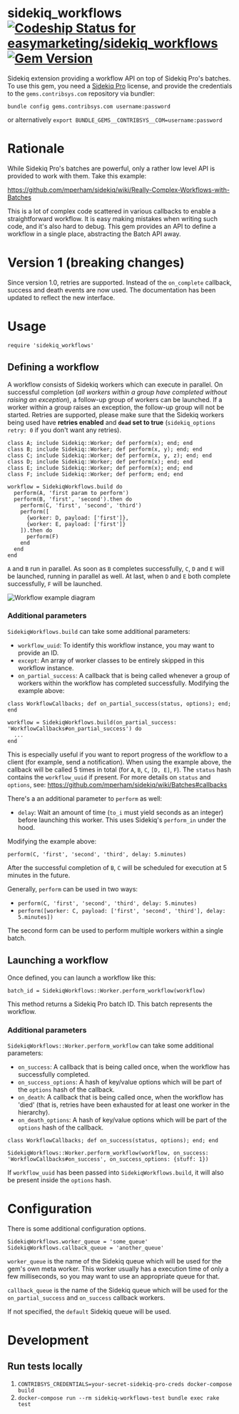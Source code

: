 # sidekiq_workflows [ ![Codeship Status for easymarketing/sidekiq_workflows](https://app.codeship.com/projects/a5c63d80-9434-0137-d428-1ac26b315536/status?branch=master)](https://app.codeship.com/projects/356878) [![Gem Version](https://badge.fury.io/rb/sidekiq_workflows.svg)](https://badge.fury.io/rb/sidekiq_workflows)

Sidekiq extension providing a workflow API on top of Sidekiq Pro's batches. To use this gem, you need a [Sidekiq Pro](https://sidekiq.org/products/pro.html) license, and provide the credentials to the `gems.contribsys.com` repository via bundler:

`bundle config gems.contribsys.com username:password`

or alternatively `export BUNDLE_GEMS__CONTRIBSYS__COM=username:password`

# Rationale

While Sidekiq Pro's batches are powerful, only a rather low level API is provided to work with them. Take this example:

https://github.com/mperham/sidekiq/wiki/Really-Complex-Workflows-with-Batches

This is a lot of complex code scattered in various callbacks to enable a straightforward workflow. It is easy making mistakes when writing such code, and it's also hard to debug. This gem provides an API to define a workflow in a single place, abstracting the Batch API away.

# Version 1 (breaking changes)

Since version 1.0, retries are supported. Instead of the `on_complete` callback, success and death events are now used. The documentation has been updated to reflect the new interface.

# Usage
```
require 'sidekiq_workflows'
```
## Defining a workflow

A workflow consists of Sidekiq workers which can execute in parallel. On successful completion (*all workers within a group have completed without raising an exception*), a follow-up group of workers can be launched. If a worker within a group raises an exception, the follow-up group will not be started. Retries are supported, please make sure that the Sidekiq workers being used have **retries enabled** and **`dead` set to true** (`sidekiq_options retry: 0` if you don't want any retries).

```
class A; include Sidekiq::Worker; def perform(x); end; end
class B; include Sidekiq::Worker; def perform(x, y); end; end
class C; include Sidekiq::Worker; def perform(x, y, z); end; end
class D; include Sidekiq::Worker; def perform(x); end; end
class E; include Sidekiq::Worker; def perform(x); end; end
class F; include Sidekiq::Worker; def perform; end; end

workflow = SidekiqWorkflows.build do
  perform(A, 'first param to perform')
  perform(B, 'first', 'second').then do
    perform(C, 'first', 'second', 'third')
    perform([
      {worker: D, payload: ['first']},
      {worker: E, payload: ['first']}
    ]).then do
      perform(F)
    end
  end
end
```

`A` and `B` run in parallel. As soon as `B` completes successfully, `C`, `D` and `E` will be launched, running in parallel as well. At last, when `D` and `E` both complete successfully, `F` will be launched.

![Workflow example diagram](https://user-images.githubusercontent.com/1135351/44785755-453cfd80-ab92-11e8-8749-07544fef8fae.png)

### Additional parameters

`SidekiqWorkflows.build` can take some additional parameters:

* `workflow_uuid`: To identify this workflow instance, you may want to provide an ID.
* `except`: An array of worker classes to be entirely skipped in this workflow instance.
* `on_partial_success`: A callback that is being called whenever a group of workers within the workflow has completed successfully. Modifying the example above:

```
class WorkflowCallbacks; def on_partial_success(status, options); end; end

workflow = SidekiqWorkflows.build(on_partial_success: 'WorkflowCallbacks#on_partial_success') do
  ...
end
```

This is especially useful if you want to report progress of the workflow to a client (for example, send a notification). When using the example above, the callback will be called 5 times in total (for `A`, `B`, `C`, `[D, E]`, `F`). The `status` hash contains the `workflow_uuid` if present. For more details on `status` and `options`, see: https://github.com/mperham/sidekiq/wiki/Batches#callbacks

There's a an additional parameter to `perform` as well:

* `delay`: Wait an amount of time (`to_i` must yield seconds as an integer) before launching this worker. This uses Sidekiq's `perform_in` under the hood.

Modifying the example above:

`perform(C, 'first', 'second', 'third', delay: 5.minutes)`

After the successful completion of `B`, `C` will be scheduled for execution at 5 minutes in the future.

Generally, `perform` can be used in two ways:

* `perform(C, 'first', 'second', 'third', delay: 5.minutes)`
* `perform([worker: C, payload: ['first', 'second', 'third'], delay: 5.minutes])`

The second form can be used to perform multiple workers within a single batch.

## Launching a workflow

Once defined, you can launch a workflow like this:

`batch_id = SidekiqWorkflows::Worker.perform_workflow(workflow)`

This method returns a Sidekiq Pro batch ID. This batch represents the workflow.

### Additional parameters

`SidekiqWorkflows::Worker.perform_workflow` can take some additional parameters:

* `on_success`: A callback that is being called once, when the workflow has successfully completed.
* `on_success_options`: A hash of key/value options which will be part of the `options` hash of the callback.
* `on_death`: A callback that is being called once, when the workflow has 'died' (that is, retries have been exhausted for at least one worker in the hierarchy).
* `on_death_options`: A hash of key/value options which will be part of the `options` hash of the callback.

```
class WorkflowCallbacks; def on_success(status, options); end; end

SidekiqWorkflows::Worker.perform_workflow(workflow, on_success: 'WorkflowCallbacks#on_success', on_success_options: {stuff: 1})
```

If `workflow_uuid` has been passed into `SidekiqWorkflows.build`, it will also be present inside the `options` hash.

# Configuration

There is some additional configuration options.

```
SidekiqWorkflows.worker_queue = 'some_queue'
SidekiqWorkflows.callback_queue = 'another_queue'
```

`worker_queue` is the name of the Sidekiq queue which will be used for the gem's own meta worker. This worker usually has a execution time of only a few milliseconds, so you may want to use an appropriate queue for that.

`callback_queue` is the name of the Sidekiq queue which will be used for the `on_partial_success` and `on_success` callback workers.

If not specified, the `default` Sidekiq queue will be used.

# Development

## Run tests locally

1. `CONTRIBSYS_CREDENTIALS=your-secret-sidekiq-pro-creds docker-compose build`
2. `docker-compose run --rm sidekiq-workflows-test bundle exec rake test`
